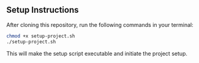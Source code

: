## Setup Instructions

After cloning this repository, run the following commands in your terminal:

```sh
chmod +x setup-project.sh
./setup-project.sh
```

This will make the setup script executable and initiate the project setup.